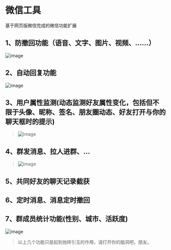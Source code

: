 # 微信工具
基于网页版微信完成的微信功能扩展
## 1、防撤回功能（语音、文字、图片、视频、......）
 ![image](https://user-images.githubusercontent.com/67832925/125041844-c9968580-e0cb-11eb-98ac-7cc807ac7604.png)

## 2、自动回复功能
 ![image](https://user-images.githubusercontent.com/67832925/125041639-8d632500-e0cb-11eb-9ce1-d8317566217d.png)
## 3、用户属性监测(动态监测好友属性变化，包括但不限于头像、昵称、签名、朋友圈动态、好友打开与你的聊天框时的提示)
 > ![image](https://user-images.githubusercontent.com/67832925/125041412-51c85b00-e0cb-11eb-9251-fc038bab3c2e.png)
## 4、群发消息、拉人进群、...
>![image](https://user-images.githubusercontent.com/67832925/125042196-272ad200-e0cc-11eb-93a7-d112e89a599b.png)
## 5、共同好友的聊天记录截获
## 6、定时消息、消息定时撤回
## 7、群成员统计功能(性别、城市、活跃度)
![image](https://user-images.githubusercontent.com/67832925/125041512-6c9acf80-e0cb-11eb-9fef-e884b4f71287.png)

> 以上几个功能只是起到抛砖引玉的作用，请打开你的脑洞吧，朋友。


